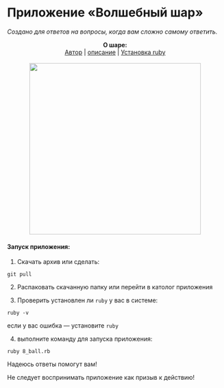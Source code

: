 # Приложение «Волшебный шар»
*Создано для ответов на вопросы, когда вам сложно самому ответить.*

<p align="center">
  <b>О  шаре:</b><br>
  <a href="https://github.com/voody77">Автор</a> |
  <a href="https://ru.wikipedia.org/wiki/Magic_8_ball">описание</a> |
  <a href="https://rubyrush.ru/steps/setup-ruby.html">Установка ruby</a>
  <br><br>
  
  <img width="400" height="400" src="https://upload.wikimedia.org/wikipedia/commons/e/eb/Magic_eight_ball.png">
</p>




#### Запуск приложения:
1. Скачать архив или сделать:
```
git pull
```
    
 2. Распаковать скачанную папку или перейти в католог приложения
 
 3. Проверить установлен ли `ruby` у вас в системе:
```
ruby -v
```
если у вас ошибка  — установите `ruby`

 4. выполните команду для запуска приложения:
``` 
ruby 8_ball.rb
``` 


    
Надеюсь ответы помогут вам!

Не следует воспринимать приложение как призыв к действию!